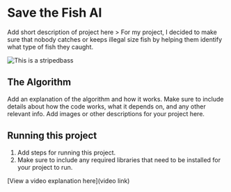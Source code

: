 # Save the Fish AI

 Add short description of project here > 
 For my project, I decided to make sure that nobody catches or keeps illegal size fish by helping them identify what type of fish they caught.

![This is a stripedbass](https://imgur.com/lM5Whx9.jpg)

## The Algorithm

Add an explanation of the algorithm and how it works. Make sure to include details about how the code works, what it depends on, and any other relevant info. Add images or other descriptions for your project here. 

## Running this project

1. Add steps for running this project.
2. Make sure to include any required libraries that need to be installed for your project to run.

[View a video explanation here](video link)

